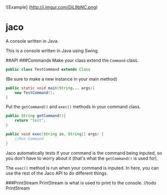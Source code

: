 ![Example]
(http://i.imgur.com/DiL9bNC.png)

# jaco
A console written in Java.

This is a console written in Java using Swing.

##API
###Commands
Make your class extend the `Command` class.
```java
public class TestCommand extends Class
```
(Be sure to make a new instance in your main method)
```java
public static void main(String... args){
	new TestCommand();
}
```
Put the `getCommand()` and `exec()` methods in your command class.
```java
public String getCommand(){
	return "test";
}

public void exec(String in, String[] args) {
	//Run Command
}
```
Jaco automatically tests if your command is the command being inputed, so you don't have to worry about it (that's what the `getCommand()` is used for).

The `exec()` method is run when your command is inputed. In here, you can use the rest of the Jaco API to do different things.

###PrintStream
PrintStream is what is used to print to the console.
//todo PrintStream